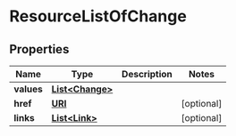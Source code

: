 

# ResourceListOfChange

## Properties

Name | Type | Description | Notes
------------ | ------------- | ------------- | -------------
**values** | [**List&lt;Change&gt;**](Change.md) |  | 
**href** | [**URI**](URI.md) |  |  [optional]
**links** | [**List&lt;Link&gt;**](Link.md) |  |  [optional]



